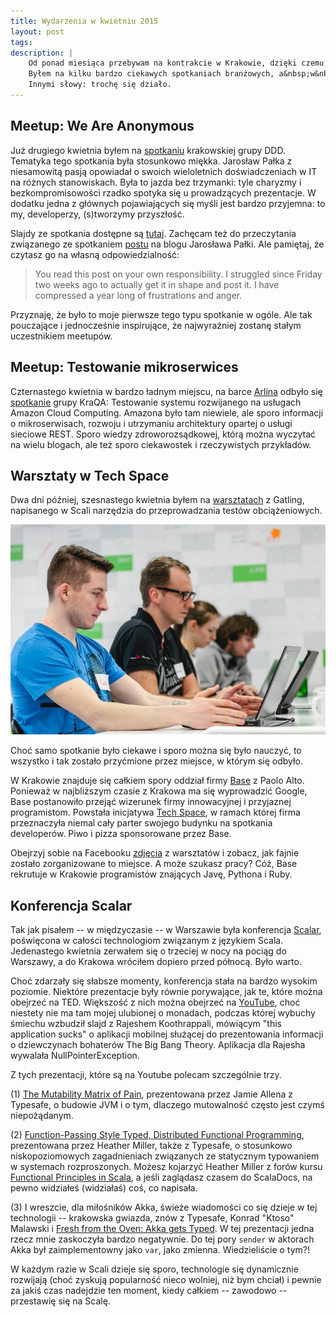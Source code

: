 ```yaml
---
title: Wydarzenia w kwietniu 2015
layout: post
tags: 
description: |
    Od ponad miesiąca przebywam na kontrakcie w Krakowie, dzięki czemu miałem okazję liznąć tamtejszego środowiska IT.
    Byłem na kilku bardzo ciekawych spotkaniach branżowych, a&nbsp;w&nbsp;międzyczasie odwiedziem jeszcze konferencję Scalar w Warszawie.
    Innymi słowy: trochę się działo.
---
```





Meetup: We Are Anonymous
---

Już drugiego kwietnia byłem na [spotkaniu](http://www.meetup.com/DDD-KRK/events/221412263/) krakowskiej grupy DDD.
Tematyka tego spotkania była stosunkowo miękka.
Jarosław Pałka z niesamowitą pasją opowiadał o swoich wieloletnich doświadczeniach w IT na różnych stanowiskach.
Była to jazda bez trzymanki: tyle charyzmy i bezkompromisowości rzadko spotyka się u prowadzących prezentacje.
W dodatku jedna z głównych pojawiających się myśli jest bardzo przyjemna: to my, developerzy, (s)tworzymy przyszłość.

Slajdy ze spotkania dostępne są [tutaj](http://www.slideshare.net/kcrimson/we-are-crowd-we-are-anonymous).
Zachęcam też do przeczytania związanego ze spotkaniem [postu](https://geekyprimitives.wordpress.com/2015/01/20/we-are-crowd-we-are-anonymous/#more-305) na blogu Jarosława Pałki.
Ale pamiętaj, że czytasz go na własną odpowiedzialność:

> You read this post on your own responsibility.
> I struggled since Friday two weeks ago to actually get it in shape and post it.
> I have compressed a year long of frustrations and anger.

Przyznaję, że było to moje pierwsze tego typu spotkanie w ogóle.
Ale tak pouczające i jednocześnie inspirujące, że najwyraźniej zostanę stałym uczestnikiem meetupów.



Meetup: Testowanie mikroserwices
---

Czternastego kwietnia w bardzo ładnym miejscu, na barce [Arlina](https://www.facebook.com/barkakrakow) odbyło się [spotkanie](http://www.meetup.com/KraQA-pl/events/221674206/?a=co2_grp&gj=co2&rv=co2) grupy KraQA: Testowanie systemu rozwijanego na usługach Amazon Cloud Computing.
Amazona było tam niewiele, ale sporo informacji o mikroserwisach, rozwoju i utrzymaniu architektury opartej o usługi sieciowe REST.
Sporo wiedzy zdroworozsądkowej, którą można wyczytać na wielu blogach, ale też sporo ciekawostek i rzeczywistych przykładów.



Warsztaty w Tech Space
---

Dwa dni później, szesnastego kwietnia byłem na [warsztatach](http://www.meetup.com/Quality-Keepers/events/221887932/) z Gatling, napisanego w Scali narzędzia do przeprowadzania testów obciążeniowych.

![Na warsztatach w Tech Space](/assets/img/posts/gatling.jpg)

Choć samo spotkanie było ciekawe i sporo można się było nauczyć, to wszystko i tak zostało przyćmione przez miejsce, w którym się odbyło.

W Krakowie znajduje się całkiem spory oddział firmy [Base](https://getbase.com/) z Paolo Alto.
Ponieważ w najbliższym czasie z Krakowa ma się wyprowadzić Google, Base postanowiło przejąć wizerunek firmy innowacyjnej i przyjaznej programistom.
Powstała inicjatywa [Tech Space](http://www.gototech.space/), w ramach której firma przeznaczyła niemal cały parter swojego budynku na spotkania developerów.
Piwo i pizza sponsorowane przez Base.

Obejrzyj sobie na Facebooku [zdjęcia](https://www.facebook.com/media/set/?set=a.584274025049103.1073741832.555756434567529&type=1) z warsztatów i zobacz, jak fajnie zostało zorganizowane to miejsce.
A może szukasz pracy?
Cóż, Base rekrutuje w Krakowie programistów znających Javę, Pythona i Ruby.



Konferencja Scalar
---

Tak jak pisałem -- w międzyczasie -- w Warszawie była konferencja [Scalar](http://scalar-conf.com/), poświęcona w całości technologiom związanym z językiem Scala.
Jedenastego kwietnia zerwałem się o trzeciej w nocy na pociąg do Warszawy, a do Krakowa wróciłem dopiero przed północą.
Było warto.

Choć zdarzały się słabsze momenty, konferencja stała na bardzo wysokim poziomie.
Niektóre prezentacje były równie porywające, jak te, które można obejrzeć na TED.
Większość z nich można obejrzeć na [YouTube](https://www.youtube.com/channel/UCDHLL2QvdpCytAfBiwUeKgg/search?query=scalar), choć niestety nie ma tam mojej ulubionej o monadach, podczas której wybuchy śmiechu wzbudził slajd z Rajeshem Koothrappali, mówiącym "this application sucks" o aplikacji mobilnej służącej do prezentowania informacji o dziewczynach bohaterów The Big Bang Theory.
Aplikacja dla Rajesha wywalała NullPointerException.

Z tych prezentacji, które są na Youtube polecam szczególnie trzy.

(1) [The Mutability Matrix of Pain](https://www.youtube.com/watch?v=yy-LnEAHTkg&list=PL8NC5lCgGs6N5_mHAx9LjOO1NBEADQ4cP&index=5), prezentowana przez Jamie Allena z Typesafe, o budowie JVM i o tym, dlaczego mutowalność często jest czymś niepożądanym.

(2) [Function-Passing Style Typed, Distributed Functional Programming](https://www.youtube.com/watch?v=PwKX02d4N4Q&index=4&list=PL8NC5lCgGs6N5_mHAx9LjOO1NBEADQ4cP), prezentowana przez Heather Miller, także z Typesafe, o stosunkowo niskopoziomowych zagadnieniach związanych ze statycznym typowaniem w systemach rozproszonych.
Możesz kojarzyć Heather Miller z forów kursu [Functional Principles in Scala](https://www.coursera.org/course/progfun), a jeśli zaglądasz czasem do ScalaDocs, na pewno widziałeś (widziałaś) coś, co napisała.

(3) I wreszcie, dla miłośników Akka, świeże wiadomości co się dzieje w tej technologii -- krakowska gwiazda, znów z Typesafe, Konrad "Ktoso" Malawski i [Fresh from the Oven: Akka gets Typed](https://www.youtube.com/watch?v=WnTSuYL4_wU&list=PL8NC5lCgGs6N5_mHAx9LjOO1NBEADQ4cP&index=7).
W tej prezentacji jedna rzecz mnie zaskoczyła bardzo negatywnie.
Do tej pory ```sender``` w aktorach Akka był zaimplementowny jako ```var```, jako zmienna.
Wiedzieliście o tym?!

W każdym razie w Scali dzieje się sporo, technologie się dynamicznie rozwijają (choć zyskują popularność nieco wolniej, niż bym chciał) i pewnie za jakiś czas nadejdzie ten moment, kiedy całkiem -- zawodowo -- przestawię się na Scalę.




